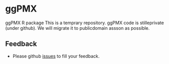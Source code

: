# ggPMX

ggPMX R package
This is a temprary repository. ggPMX code is stilleprivate (under github). We will migrate it to publicdomain assson as possible. 

## Feedback

- Please github [issues](!https://github.com/ggPMXdevelopment/ggPMX/issues) to fill your feedback.
